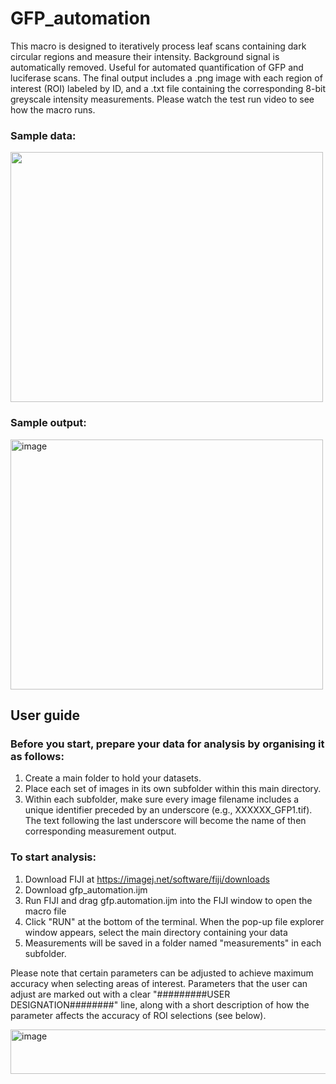 # GFP_automation
This macro is designed to iteratively process leaf scans containing dark circular regions and measure their intensity. Background signal is automatically removed. Useful for automated quantification of GFP and luciferase scans.
The final output includes a .png image with each region of interest (ROI) labeled by ID, and a .txt file containing the corresponding 8-bit greyscale intensity measurements. Please watch the test run video to see how the macro runs.

### Sample data:
<img src="https://github.com/user-attachments/assets/d828ed32-5f05-415e-bce6-6892644f9ae1" width="500" height="400">

### Sample output:
<img width="500" height="400" alt="image" src="https://github.com/user-attachments/assets/7324fbd7-c471-4a19-b3bc-fe763057cc70" />

## User guide
### Before you start, prepare your data for analysis by organising it as follows:
1. Create a main folder to hold your datasets.
2. Place each set of images in its own subfolder within this main directory.
3. Within each subfolder, make sure every image filename includes a unique identifier preceded by an underscore (e.g., XXXXXX_GFP1.tif). The text following the last underscore will become the name of then corresponding measurement output.

### To start analysis:
1. Download FIJI at https://imagej.net/software/fiji/downloads
2. Download gfp_automation.ijm
3. Run FIJI and drag gfp.automation.ijm into the FIJI window to open the macro file
4. Click "RUN" at the bottom of the terminal. When the pop-up file explorer window appears, select the main directory containing your data
5. Measurements will be saved in a folder named "measurements" in each subfolder.

Please note that certain parameters can be adjusted to achieve maximum accuracy when selecting areas of interest. Parameters that the user can adjust are marked out with a clear "#########USER DESIGNATION########" line, along with a short description of how the parameter affects the accuracy of ROI selections (see below).

<img width="670" height="71" alt="image" src="https://github.com/user-attachments/assets/9431a6cb-d80f-4396-b878-4012a177526d" />





